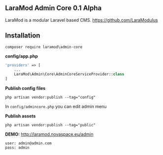 LaraMod Admin Core 0.1 Alpha
----------------------------
LaraMod is a modular Laravel based CMS.
https://github.com/LaraModulus

Installation
---------------
```
composer require laramod\admin-core
```
 **config/app.php**
 
```php 
'providers' => [
    ...
    LaraMod\Admin\Core\AdminCoreServiceProvider::class
]
```
**Publish config files**
```
php artisan vendor:publish --tag="config"
```
In `config/admincore.php` you can edit admin menu

**Publish assets**
```
php artisan vendor:publish --tag="public"
```
**DEMO:** http://laramod.novaspace.eu/admin
```
user: admin@admin.com
pass: admin
```